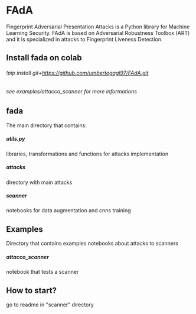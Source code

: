# FAdA
Fingerprint Adversarial Presentation Attacks is a Python library for Machine Learning Security.
FAdA is based on Adversarial Robustness Toolbox (ART) and it is specialized in attacks to Fingerprint Liveness Detection.

## Install fada on colab
###### !pip install git+https://github.com/umbertogagl97/FAdA.git
###### see examples/attacco_scanner for more informations

## fada
The main directory that contains:
##### utils.py
libraries, transformations and functions for attacks implementation
##### attacks
directory with main attacks
##### scanner
notebooks for data augmentation and cnns training

## Examples
Directory that contains examples notebooks about attacks to scanners
##### attacco_scanner
notebook that tests a scanner

## How to start?
go to readme in "scanner" directory
